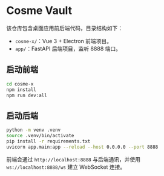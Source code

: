 # Cosme Vault

该仓库包含桌面应用前后端代码，目录结构如下：

- `cosme-x/`：Vue 3 + Electron 前端项目。
- `app/`：FastAPI 后端项目，监听 8888 端口。

## 启动前端

```bash
cd cosme-x
npm install
npm run dev:all
```

## 启动后端

```bash
python -m venv .venv
source .venv/bin/activate
pip install -r requirements.txt
uvicorn app.main:app --reload --host 0.0.0.0 --port 8888
```

前端会通过 `http://localhost:8888` 与后端通讯，并使用 `ws://localhost:8888/ws` 建立 WebSocket 连接。
